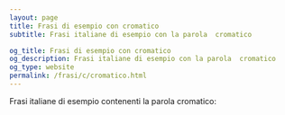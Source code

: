 ```yaml
---
layout: page
title: Frasi di esempio con cromatico 
subtitle: Frasi italiane di esempio con la parola  cromatico

og_title: Frasi di esempio con cromatico 
og_description: Frasi italiane di esempio con la parola  cromatico
og_type: website
permalink: /frasi/c/cromatico.html
---
```


Frasi italiane di esempio contenenti la parola cromatico:



